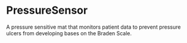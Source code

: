 # PressureSensor
A pressure sensitive mat that monitors patient data to prevent pressure ulcers from developing bases on the Braden Scale.
